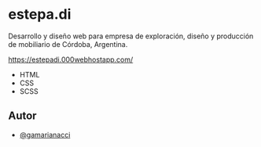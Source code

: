 # estepa.di

Desarrollo y diseño web para empresa de exploración, diseño y producción de mobiliario de Córdoba, Argentina.

https://estepadi.000webhostapp.com/

* HTML
* CSS
* SCSS

## Autor

* [@gamarianacci](https://www.github.com/gamarianacci)
